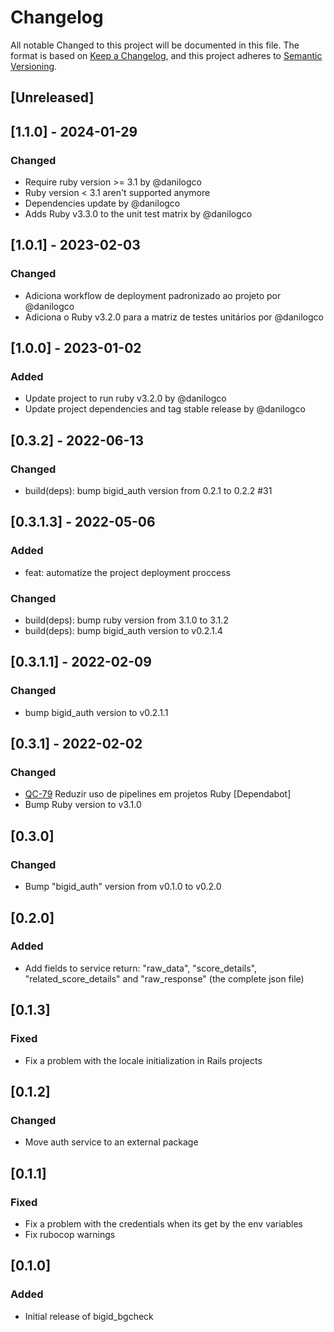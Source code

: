 # Changelog

All notable Changed to this project will be documented in this file.
The format is based on [Keep a Changelog](https://keepachangelog.com/en/1.0.0/), and this project adheres to [Semantic Versioning](https://semver.org/spec/v2.0.0.html).

## [Unreleased]

## [1.1.0] - 2024-01-29

### Changed

- Require ruby version >= 3.1 by @danilogco
- Ruby version < 3.1 aren't supported anymore
- Dependencies update by @danilogco
- Adds Ruby v3.3.0 to the unit test matrix by @danilogco

## [1.0.1] - 2023-02-03

### Changed

- Adiciona workflow de deployment padronizado ao projeto por @danilogco
- Adiciona o Ruby v3.2.0 para a matriz de testes unitários por @danilogco

## [1.0.0] - 2023-01-02

### Added

- Update project to run ruby v3.2.0 by @danilogco
- Update project dependencies and tag stable release by @danilogco

## [0.3.2] - 2022-06-13

### Changed

- build(deps): bump bigid_auth version from 0.2.1 to 0.2.2 #31

## [0.3.1.3] - 2022-05-06

### Added

- feat: automatize the project deployment proccess

### Changed

- build(deps): bump ruby version from 3.1.0 to 3.1.2
- build(deps): bump bigid_auth version to v0.2.1.4

## [0.3.1.1] - 2022-02-09

### Changed

- bump bigid_auth version to v0.2.1.1

## [0.3.1] - 2022-02-02

### Changed

- [QC-79](https://qflash.atlassian.net/jira/software/projects/QC/boards/31?selectedIssue=QC-79)
  Reduzir uso de pipelines em projetos Ruby [Dependabot]
- Bump Ruby version to v3.1.0

## [0.3.0]

### Changed

- Bump "bigid_auth" version from v0.1.0 to v0.2.0

## [0.2.0]

### Added

- Add fields to service return: "raw_data", "score_details", "related_score_details" and "raw_response" (the complete json file)

## [0.1.3]

### Fixed

- Fix a problem with the locale initialization in Rails projects

## [0.1.2]

### Changed

- Move auth service to an external package

## [0.1.1]

### Fixed

- Fix a problem with the credentials when its get by the env variables
- Fix rubocop warnings

## [0.1.0]

### Added

- Initial release of bigid_bgcheck
